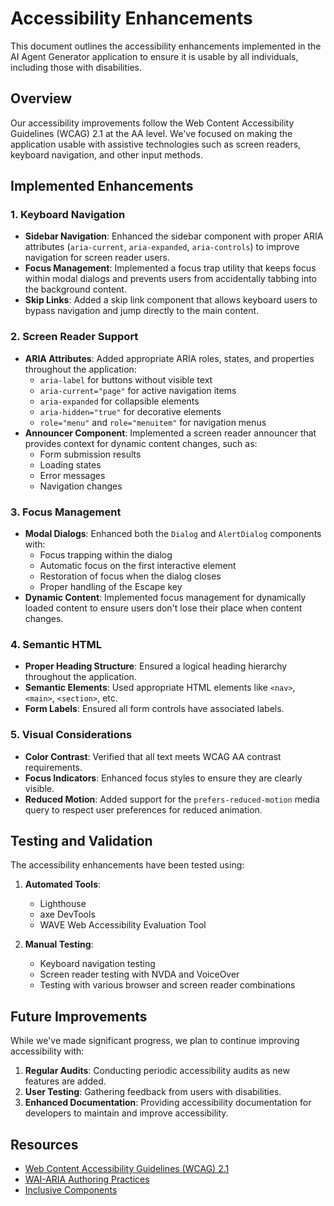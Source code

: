 # Accessibility Enhancements

This document outlines the accessibility enhancements implemented in the AI Agent Generator application to ensure it is usable by all individuals, including those with disabilities.

## Overview

Our accessibility improvements follow the Web Content Accessibility Guidelines (WCAG) 2.1 at the AA level. We've focused on making the application usable with assistive technologies such as screen readers, keyboard navigation, and other input methods.

## Implemented Enhancements

### 1. Keyboard Navigation

- **Sidebar Navigation**: Enhanced the sidebar component with proper ARIA attributes (`aria-current`, `aria-expanded`, `aria-controls`) to improve navigation for screen reader users.
- **Focus Management**: Implemented a focus trap utility that keeps focus within modal dialogs and prevents users from accidentally tabbing into the background content.
- **Skip Links**: Added a skip link component that allows keyboard users to bypass navigation and jump directly to the main content.

### 2. Screen Reader Support

- **ARIA Attributes**: Added appropriate ARIA roles, states, and properties throughout the application:
  - `aria-label` for buttons without visible text
  - `aria-current="page"` for active navigation items
  - `aria-expanded` for collapsible elements
  - `aria-hidden="true"` for decorative elements
  - `role="menu"` and `role="menuitem"` for navigation menus
- **Announcer Component**: Implemented a screen reader announcer that provides context for dynamic content changes, such as:
  - Form submission results
  - Loading states
  - Error messages
  - Navigation changes

### 3. Focus Management

- **Modal Dialogs**: Enhanced both the `Dialog` and `AlertDialog` components with:
  - Focus trapping within the dialog
  - Automatic focus on the first interactive element
  - Restoration of focus when the dialog closes
  - Proper handling of the Escape key
- **Dynamic Content**: Implemented focus management for dynamically loaded content to ensure users don't lose their place when content changes.

### 4. Semantic HTML

- **Proper Heading Structure**: Ensured a logical heading hierarchy throughout the application.
- **Semantic Elements**: Used appropriate HTML elements like `<nav>`, `<main>`, `<section>`, etc.
- **Form Labels**: Ensured all form controls have associated labels.

### 5. Visual Considerations

- **Color Contrast**: Verified that all text meets WCAG AA contrast requirements.
- **Focus Indicators**: Enhanced focus styles to ensure they are clearly visible.
- **Reduced Motion**: Added support for the `prefers-reduced-motion` media query to respect user preferences for reduced animation.

## Testing and Validation

The accessibility enhancements have been tested using:

1. **Automated Tools**:

   - Lighthouse
   - axe DevTools
   - WAVE Web Accessibility Evaluation Tool

2. **Manual Testing**:
   - Keyboard navigation testing
   - Screen reader testing with NVDA and VoiceOver
   - Testing with various browser and screen reader combinations

## Future Improvements

While we've made significant progress, we plan to continue improving accessibility with:

1. **Regular Audits**: Conducting periodic accessibility audits as new features are added.
2. **User Testing**: Gathering feedback from users with disabilities.
3. **Enhanced Documentation**: Providing accessibility documentation for developers to maintain and improve accessibility.

## Resources

- [Web Content Accessibility Guidelines (WCAG) 2.1](https://www.w3.org/TR/WCAG21/)
- [WAI-ARIA Authoring Practices](https://www.w3.org/TR/wai-aria-practices-1.1/)
- [Inclusive Components](https://inclusive-components.design/)
